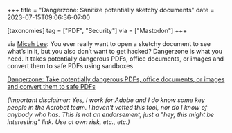 +++
title = "Dangerzone: Sanitize potentially sketchy documents"
date = 2023-07-15T09:06:36-07:00

[taxonomies]
tag = ["PDF", "Security"]
via = ["Mastodon"]
+++

via [Micah Lee](https://infosec.exchange/@micahflee/110714657746754422): You ever really want to open a sketchy document to see what’s in it, but you also don’t want to get hacked? Dangerzone is what you need. It takes potentially dangerous PDFs, office documents, or images and convert them to safe PDFs using sandboxes 

<!-- more -->

[Dangerzone: Take potentially dangerous PDFs, office documents, or images and convert them to safe PDFs](https://dangerzone.rocks)

_(Important disclaimer: Yes, I work for Adobe and I do know some key people in the Acrobat team. I haven't vetted this tool, nor do I know of anybody who has. This is not an endorsement, just a "hey, this might be interesting" link. Use at own risk, etc., etc.)_
